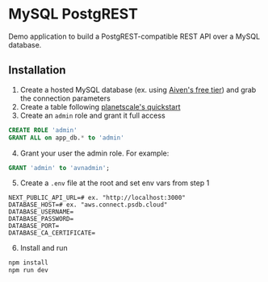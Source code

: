 # MySQL PostgREST

Demo application to build a PostgREST-compatible REST API over a MySQL database.

## Installation

1. Create a hosted MySQL database (ex. using [Aiven's free tier](https://aiven.io/pricing?product=mysql)) and grab the connection parameters
2. Create a table following [planetscale's quickstart](https://planetscale.com/docs/tutorials/planetscale-quick-start-guide)
3. Create an `admin` role and grant it full access

```sql
CREATE ROLE 'admin'
GRANT ALL on app_db.* to 'admin'
```

4. Grant your user the admin role. For example:

```sql
GRANT 'admin' to 'avnadmin';
```

5. Create a `.env` file at the root and set env vars from step 1

```
NEXT_PUBLIC_API_URL=# ex. "http://localhost:3000"
DATABASE_HOST=# ex. "aws.connect.psdb.cloud"
DATABASE_USERNAME=
DATABASE_PASSWORD=
DATABASE_PORT=
DATABASE_CA_CERTIFICATE=
```

6. Install and run

```bash
npm install
npm run dev
```
